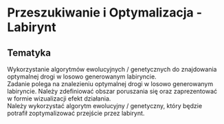 # Przeszukiwanie i Optymalizacja - Labirynt

## Tematyka

Wykorzystanie algorytmów ewolucyjnych / genetycznych do znajdowania optymalnej drogi w losowo generowanym labiryncie.  
Zadanie polega na znalezieniu optymalnej drogi w losowo generowanym labiryncie. Należy zdefiniować obszar poruszania się oraz zaprezentować w formie wizualizacji efekt działania.  
Należy wykorzystać algorytm ewolucyjny / genetyczny, który będzie potrafił zoptymalizować przejście przez labirynt.